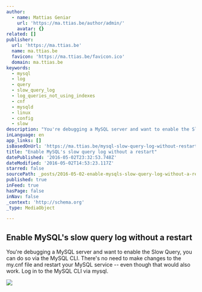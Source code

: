 ```yaml
---
author:
  - name: Mattias Geniar
    url: 'https://ma.ttias.be/author/admin/'
    avatar: {}
related: []
publisher:
  url: 'https://ma.ttias.be'
  name: ma.ttias.be
  favicon: 'https://ma.ttias.be/favicon.ico'
  domain: ma.ttias.be
keywords:
  - mysql
  - log
  - query
  - slow_query_log
  - log_queries_not_using_indexes
  - cnf
  - mysqld
  - linux
  - config
  - slow
description: "You're debugging a MySQL server and want to enable the Slow Query, you can do so via the MySQL CLI. There's no need to make changes to the my.cnf file and restart your MySQL service -- even though that would also work. Log in to the MySQL CLI via mysql."
inLanguage: en
app_links: []
isBasedOnUrl: 'https://ma.ttias.be/mysql-slow-query-log-without-restart/'
title: "Enable MySQL's slow query log without a restart"
datePublished: '2016-05-02T23:32:53.748Z'
dateModified: '2016-05-02T14:53:23.117Z'
starred: false
sourcePath: _posts/2016-05-02-enable-mysqls-slow-query-log-without-a-restart.md
published: true
inFeed: true
hasPage: false
inNav: false
_context: 'http://schema.org'
_type: MediaObject

---
```

<article style=""><h1>Enable MySQL's slow query log without a restart</h1><p>You're debugging a MySQL server and want to enable the Slow Query, you can do so via the MySQL CLI. There's no need to make changes to the my.cnf file and restart your MySQL service -- even though that would also work. Log in to the MySQL CLI via mysql.</p><img src="https://ma.ttias.be/wp-content/uploads/2015/10/technology_cover.png" /></article>